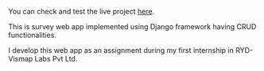 You can check and test the live project [here](https://surveyryd.herokuapp.com/).

This is survey web app implemented using Django framework having CRUD functionalities. 

I develop this web app as an assignment during my first internship in RYD- Vismap Labs Pvt Ltd. 
